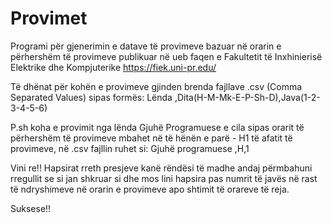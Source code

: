 # Provimet
Programi për gjenerimin e datave të provimeve bazuar në 
orarin e përhershëm të provimeve publikuar në ueb faqen 
e Fakultetit të Inxhinierisë Elektrike dhe Kompjuterike
https://fiek.uni-pr.edu/

Të dhënat për kohën e provimeve gjinden brenda fajllave
.csv (Comma Separated Values) sipas formës:
Lënda ,Dita(H-M-Mk-E-P-Sh-D),Java(1-2-3-4-5-6)

P.sh koha e provimit nga lënda Gjuhë Programuese e cila
sipas orarit të përhershëm të provimeve mbahet në të 
hënën e parë - H1 të afatit të provimeve, në .csv fajllin
ruhet si:
Gjuhë programuese ,H,1

Vini re!!
Hapsirat rreth presjeve kanë rëndësi të madhe andaj përmbahuni
rregullit se si jan shkruar si dhe mos lini hapsira pas numrit 
të javës në rast të ndryshimeve në orarin e provimeve apo shtimit
të orareve të reja.

Suksese!! 
